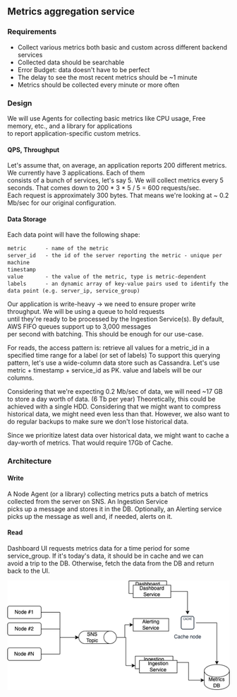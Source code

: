 ## Metrics aggregation service

### Requirements
 - Collect various metrics both basic and custom across different backend services
 - Collected data should be searchable 
 - Error Budget: data doesn't have to be perfect
 - The delay to see the most recent metrics should be ~1 minute
 - Metrics should be collected every minute or more often

### Design
We will use Agents for collecting basic metrics like CPU usage, Free memory, etc., and a library for applications    
to report application-specific custom metrics.
#### QPS, Throughput 
Let's assume that, on average, an application reports 200 different metrics. We currently have 3 applications. Each of them  
consists of a bunch of services, let's say 5. We will collect metrics every 5 seconds. That comes down to 200 * 3 * 5 / 5 = 600 requests/sec.  
Each request is approximately 300 bytes. That means we're looking at ~ 0.2 Mb/sec for our original configuration.

#### Data Storage
  Each data point will have the following shape: 
  ```
  metric      - name of the metric
  server_id   - the id of the server reporting the metric - unique per machine
  timestamp
  value       - the value of the metric, type is metric-dependent 
  labels      - an dynamic array of key-value pairs used to identify the data point (e.g. server_ip, service_group) 
  ```
Our application is write-heavy -> we need to ensure proper write throughput. We will be using a queue to hold requests  
until they're ready to be processed by the Ingestion Service(s). By default, AWS FIFO queues support up to 3,000 messages  
per second with batching. This should be enough for our use-case. 

For reads, the access pattern is: retrieve all values for a metric_id in a specified time range for a label (or set of labels)
To support this querying pattern, let's use a wide-column data store such as Cassandra. Let's use metric + timestamp + service_id as PK. value and labels will be our columns. 

Considering that we're expecting  0.2 Mb/sec of data, we will need ~17 GB to store a day worth of data. (6 Tb per year)
Theoretically, this could be achieved with a single HDD. Considering that we might want to compress historical data, we might need even less than that. However, we also want to do regular backups to make sure we don't lose historical data.

Since we prioritize latest data over historical data, we might want to cache a day-worth of metrics. That would require 17Gb of Cache.

### Architecture

#### Write
A Node Agent (or a library) collecting metrics puts a batch of metrics collected from the server on SNS. An Ingestion Service  
picks up a message and stores it in the DB. Optionally, an Alerting service picks up the message as well and, if needed, alerts on it.

#### Read
Dashboard UI requests metrics data for a time period for some service_group. If it's today's data, it should be in cache and we can  
avoid a trip to the DB. Otherwise, fetch the data from the DB and return back to the UI.

![](Metrics.drawio.png)
  

